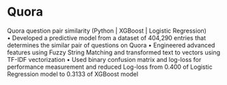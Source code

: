 # Quora

Quora question pair similarity (Python | XGBoost | Logistic Regression)  	  		                                  
•	Developed a predictive model from a dataset of 404,290 entries that determines the similar pair of questions on Quora
•	Engineered advanced features using Fuzzy String Matching and transformed text to vectors using TF-IDF vectorization
•	Used binary confusion matrix and log-loss for performance measurement and reduced Log-loss from 0.400 of Logistic Regression model to 0.3133 of XGBoost model
